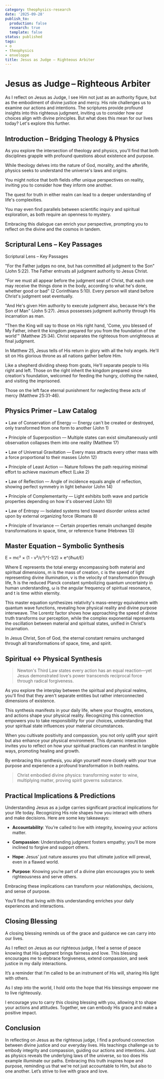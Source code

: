 ```yaml
---
category: theophysics-research
date: '2025-09-28'
publish_to:
  production: false
  research: true
  template: false
status: published
tags:
- o
- theophysics
- enveloppe
title: Jesus as Judge – Righteous Arbiter
---
```

   
# Jesus as Judge – Righteous Arbiter   
   
As I reflect on Jesus as Judge, I see Him not just as an authority figure, but as the embodiment of divine justice and mercy. His role challenges us to examine our actions and intentions. The scriptures provide profound insights into this righteous judgment, inviting us to consider how our choices align with divine principles. But what does this mean for our lives today? Let's explore this further.   
   
## Introduction – Bridging Theology & Physics   
   
As you explore the intersection of theology and physics, you'll find that both disciplines grapple with profound questions about existence and purpose.   
   
While theology delves into the nature of God, morality, and the afterlife, physics seeks to understand the universe's laws and origins.   
   
You might notice that both fields offer unique perspectives on reality, inviting you to consider how they inform one another.   
   
The quest for truth in either realm can lead to a deeper understanding of life's complexities.   
   
You may even find parallels between scientific inquiry and spiritual exploration, as both require an openness to mystery.   
   
Embracing this dialogue can enrich your perspective, prompting you to reflect on the divine and the cosmos in tandem.   
   
## Scriptural Lens – Key Passages   
   
Scriptural Lens – Key Passages   
   
"For the Father judges no one, but has committed all judgment to the Son" (John 5:22). The Father entrusts all judgment authority to Jesus Christ.   
   
"For we must all appear before the judgment seat of Christ, that each one may receive the things done in the body, according to what he's done, whether good or bad" (2 Corinthians 5:10). Every person will stand before Christ's judgment seat eventually.   
   
"And He's given Him authority to execute judgment also, because He's the Son of Man" (John 5:27). Jesus possesses judgment authority through His incarnation as man.   
   
"Then the King will say to those on His right hand, 'Come, you blessed of My Father, inherit the kingdom prepared for you from the foundation of the world'" (Matthew 25:34). Christ separates the righteous from unrighteous at final judgment.   
   
In Matthew 25, Jesus tells of His return in glory with all the holy angels. He'll sit on His glorious throne as all nations gather before Him.   
   
Like a shepherd dividing sheep from goats, He'll separate people to His right and left. Those on the right inherit the kingdom prepared since creation's foundation, welcomed for feeding the hungry, clothing the naked, and visiting the imprisoned.   
   
Those on the left face eternal punishment for neglecting these acts of mercy (Matthew 25:31-46).   
   
## Physics Primer – Law Catalog   
   
• Law of Conservation of Energy — Energy can't be created or destroyed, only transformed from one form to another (John 1)   
   
• Principle of Superposition — Multiple states can exist simultaneously until observation collapses them into one reality (Matthew 17)   
   
• Law of Universal Gravitation — Every mass attracts every other mass with a force proportional to their masses (John 12)   
   
• Principle of Least Action — Nature follows the path requiring minimal effort to achieve maximum effect (Luke 2)   
   
• Law of Reflection — Angle of incidence equals angle of reflection, showing perfect symmetry in light behavior (John 14)   
   
• Principle of Complementarity — Light exhibits both wave and particle properties depending on how it's observed (John 10)   
   
• Law of Entropy — Isolated systems tend toward disorder unless acted upon by external organizing force (Romans 8)   
   
• Principle of Invariance — Certain properties remain unchanged despite transformations in space, time, or reference frame (Hebrews 13)   
   
## Master Equation – Symbolic Synthesis   
   
E = mc² × (1 - v²/c²)^(-1/2) × e^(iħωt/E)   
   
Where E represents the total energy encompassing both material and spiritual dimensions, m is the mass of creation, c is the speed of light representing divine illumination, v is the velocity of transformation through life, ħ is the reduced Planck constant symbolizing quantum uncertainty in human understanding, ω is the angular frequency of spiritual resonance, and t is time within eternity.   
   
This master equation synthesizes relativity's mass-energy equivalence with quantum wave functions, revealing how physical reality and divine purpose interweave. The Lorentz factor shows how approaching the speed of divine truth transforms our perception, while the complex exponential represents the oscillation between material and spiritual states, unified in Christ's incarnation.   
   
In Jesus Christ, Son of God, the eternal constant remains unchanged through all transformations of space, time, and spirit.   
   
## Spiritual ↔ Physical Synthesis   
   
> Newton's Third Law states every action has an equal reaction—yet Jesus demonstrated love's power transcends reciprocal force through radical forgiveness.   
   
As you explore the interplay between the spiritual and physical realms, you'll find that they aren't separate entities but rather interconnected dimensions of existence.   
   
This synthesis manifests in your daily life, where your thoughts, emotions, and actions shape your physical reality. Recognizing this connection empowers you to take responsibility for your choices, understanding that your spiritual state influences your material circumstances.   
   
When you cultivate positivity and compassion, you not only uplift your spirit but also enhance your physical environment. This dynamic interaction invites you to reflect on how your spiritual practices can manifest in tangible ways, promoting healing and growth.   
   
By embracing this synthesis, you align yourself more closely with your true purpose and experience a profound transformation in both realms.   
   
> Christ embodied divine physics: transforming water to wine, multiplying matter, proving spirit governs substance.   
   
## Practical Implications & Predictions   
   
Understanding Jesus as a judge carries significant practical implications for your life today. Recognizing His role shapes how you interact with others and make decisions. Here are some key takeaways:   
   
   
- **Accountability**: You’re called to live with integrity, knowing your actions matter.   
   
   
- **Compassion**: Understanding judgment fosters empathy; you’ll be more inclined to forgive and support others.   
   
   
- **Hope**: Jesus’ just nature assures you that ultimate justice will prevail, even in a flawed world.   
   
   
- **Purpose**: Knowing you’re part of a divine plan encourages you to seek righteousness and serve others.   
   
Embracing these implications can transform your relationships, decisions, and sense of purpose.   
   
You’ll find that living with this understanding enriches your daily experiences and interactions.   
   
## Closing Blessing   
   
A closing blessing reminds us of the grace and guidance we can carry into our lives.   
   
As I reflect on Jesus as our righteous judge, I feel a sense of peace knowing that His judgment brings fairness and love. This blessing encourages me to embrace forgiveness, extend compassion, and seek justice in my daily interactions.   
   
It’s a reminder that I’m called to be an instrument of His will, sharing His light with others.   
   
As I step into the world, I hold onto the hope that His blessings empower me to live righteously.   
   
I encourage you to carry this closing blessing with you, allowing it to shape your actions and attitudes. Together, we can embody His grace and make a positive impact.   
   
## Conclusion   
   
In reflecting on Jesus as the righteous judge, I find a profound connection between divine justice and our everyday lives. His teachings challenge us to embody integrity and compassion, guiding our actions and intentions. Just as physics reveals the underlying laws of the universe, so too does His example illuminate our paths. Embracing this truth inspires hope and purpose, reminding us that we're not just accountable to Him, but also to one another. Let’s strive to live with grace and love.